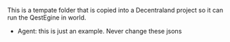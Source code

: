 This is a tempate folder that is copied into a Decentraland project so it can run the QestEgine in world.

- Agent: this is just an example. Never change these jsons
